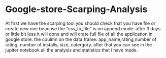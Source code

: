 # Google-store-Scarping-Analysis
At first we have the scarping tool you should check that you have file or create new one beacuse the "csv_to_file" is on append mode. 
after 3 days or little bit less it will done and will crate full file of all the application in google store. 
the coulmn on the data frame: app_name,rating,number of rating, number of installs, size, catergory. 
after that you can see in the jupiter notebook all the analysis and statistics that i have made.

